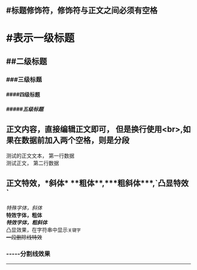 ## #标题修饰符，修饰符与正文之间必须有空格

# #表示一级标题
## ##二级标题
### ###三级标题
#### ####四级标题
##### #####五级标题

## 正文内容，直接编辑正文即可， 但是换行使用\<br\>,如果在数据前加入两个空格，则是分段
     
测试的正文文本，  第一行数据<br>
测试正文， 第二行数据

## 正文特效，\*斜体\* \*\*粗体\*\*,\*\*\*粗斜体\*\*\*,\`凸显特效\`

  *特殊字体，斜体*<br>
  **特效字体，粗体**<br>
  ***特效字体，粗斜体***<br>
  凸显效果，在字符串中显示`关键字`<br>
  ~~一段删除线特效~~	

### \-\-\-\-\-分割线效果
-----
